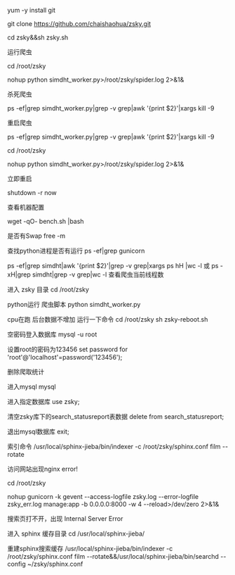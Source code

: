yum -y install git 

git  clone https://github.com/chaishaohua/zsky.git

cd zsky&&sh zsky.sh


运行爬虫

cd /root/zsky

nohup python simdht_worker.py>/root/zsky/spider.log 2>&1&


杀死爬虫

ps -ef|grep simdht_worker.py|grep -v grep|awk '{print $2}'|xargs kill -9


重启爬虫

ps -ef|grep simdht_worker.py|grep -v grep|awk '{print $2}'|xargs kill -9

cd /root/zsky

nohup python simdht_worker.py>/root/zsky/spider.log 2>&1&



立即重启

shutdown -r now

查看机器配置

wget -qO- bench.sh     |bash

是否有Swap
free -m

查找python进程是否有运行
ps -ef|grep gunicorn

ps -ef|grep simdht|awk '{print $2}'|grep -v grep|xargs ps hH |wc -l
或
ps -xH|grep simdht|grep -v grep|wc -l
查看爬虫当前线程数

进入 zsky 目录
cd /root/zsky

python运行 爬虫脚本
python simdht_worker.py

cpu在跑 后台数据不增加 运行一下命令 
cd /root/zsky
sh zsky-reboot.sh


空密码登入数据库
mysql -u root

设置root的密码为123456
set password for 'root'@'localhost'=password('123456');


删除爬取统计

进入mysql
mysql

进入指定数据库
use zsky;

清空zsky库下的search_statusreport表数据
delete from search_statusreport;

退出mysql数据库
exit;

索引命令
/usr/local/sphinx-jieba/bin/indexer -c /root/zsky/sphinx.conf film --rotate


访问网站出现nginx error!

cd /root/zsky

nohup gunicorn -k gevent --access-logfile zsky.log --error-logfile zsky_err.log  manage:app -b 0.0.0.0:8000 -w 4 --reload>/dev/zero 2>&1&


搜索页打不开，出现 Internal Server Error

进入 sphinx 缓存目录
cd /usr/local/sphinx-jieba/

重建sphinx搜索缓存
/usr/local/sphinx-jieba/bin/indexer -c /root/zsky/sphinx.conf film --rotate&&/usr/local/sphinx-jieba/bin/searchd --config ~/zsky/sphinx.conf
